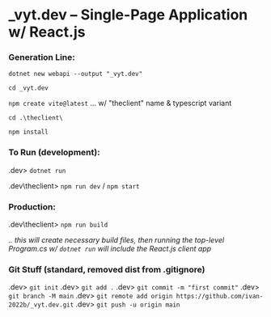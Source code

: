 # _vyt.dev – Single-Page Application w/ React.js
### Generation Line:
`dotnet new webapi --output "_vyt.dev"`

`cd _vyt.dev`

`npm create vite@latest` ... w/ "theclient" name & typescript variant

`cd .\theclient\`

`npm install`

### To Run (development):
.dev> `dotnet run`

.dev\theclient> `npm run dev` / `npm start`

### Production:
.dev\theclient> `npm run build`

_.. this will create necessary build files, then running the top-level Program.cs w/ `dotnet run` will include the React.js client app_

### Git Stuff (standard, removed dist from .gitignore)
.dev> `git init`
.dev> `git add .`
.dev> `git commit -m "first commit"`
.dev> `git branch -M main`
.dev> `git remote add origin https://github.com/ivan-2022b/_vyt.dev.git`
.dev> `git push -u origin main`
